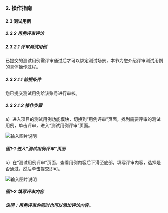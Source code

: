 ### 2. 操作指南

#### 2.3 测试用例

##### 2.3.2 用例评审评论

##### 2.3.2.1 评审测试用例

已提交的测试用例需评审通过后才可以绑定测试场景，本节为您介绍评审测试用例的具体操作过程。

##### 2.3.2.1.1 前提条件

您已提交测试用例给该账号进行审核。

##### 2.3.2.1.2 操作步骤

a）进入项目的测试用例功能模块，切换到“用例评审”页面，找到需要评审的测试用例，单击评审，进入“测试用例评审”页面。

![输入图片说明](../../../../images/SoFlu%E5%85%A8%E8%87%AA%E5%8A%A8%E6%B5%8B%E8%AF%95%E5%B9%B3%E5%8F%B0%E6%95%99%E7%A8%8B/2.%20%E6%93%8D%E4%BD%9C%E6%8C%87%E5%8D%97/3.%20%E6%B5%8B%E8%AF%95%E7%94%A8%E4%BE%8B/2.%20%E7%94%A8%E4%BE%8B%E8%AF%84%E5%AE%A1%E8%AF%84%E8%AE%BA/image.png)

##### 图1-1 进入“测试用例评审”页面

b）在“测试用例评审”页面，查看用例内容后下滑至底部，填写评审内容，选择是否通过，然后单击提交即可。

![输入图片说明](../../../../images/SoFlu%E5%85%A8%E8%87%AA%E5%8A%A8%E6%B5%8B%E8%AF%95%E5%B9%B3%E5%8F%B0%E6%95%99%E7%A8%8B/2.%20%E6%93%8D%E4%BD%9C%E6%8C%87%E5%8D%97/3.%20%E6%B5%8B%E8%AF%95%E7%94%A8%E4%BE%8B/2.%20%E7%94%A8%E4%BE%8B%E8%AF%84%E5%AE%A1%E8%AF%84%E8%AE%BA/1-2.png)

##### 图1-2 填写评审内容

##### 说明：用例评审的同时也可以添加评论内容。
